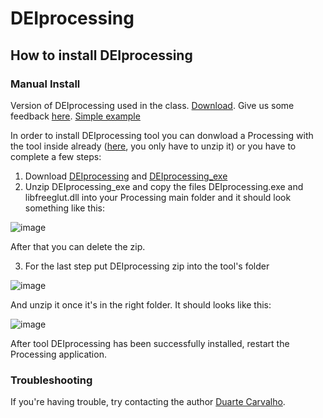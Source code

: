 # DEIprocessing
## How to install DEIprocessing

### Manual Install

Version of DEIprocessing used in the class. [Download](https://github.com/DuarteCarvalhoo/DEIprocessing/releases/download/DEIprocessingClassroom/processing-4.0b1.zip).
Give us some feedback [here](https://forms.gle/Qq7pGnjcNYU9mrMz7).
[Simple example](https://github.com/DuarteCarvalhoo/DEIprocessing/files/7367053/Teste2VarsColors.txt)


In order to install DEIprocessing tool you can donwload a Processing with the tool inside already ([here](https://github.com/DuarteCarvalhoo/DEIprocessing/releases/download/Processing4.0_v1/processing-4.0b1.zip), you only have to unzip it) or you have to complete a few steps:

 1. Download [DEIprocessing](https://github.com/DuarteCarvalhoo/DEIprocessing/files/7279327/DEIprocessing.zip) and [DEIprocessing_exe](https://github.com/DuarteCarvalhoo/DEIprocessing/files/7279733/DEIprocessing_exe.zip)
 2. Unzip DEIprocessing_exe and copy the files DEIprocessing.exe and libfreeglut.dll into your Processing main folder and it should look something like this:
 
![image](https://user-images.githubusercontent.com/43268098/136108691-a9ddc005-4fdc-4f1d-8c74-7cb132a6862e.png)

 After that you can delete the zip.

 3. For the last step put DEIprocessing zip into the tool's folder

![image](https://user-images.githubusercontent.com/43268098/136109079-6a9e6a9c-9fd8-4c7f-aafa-46d4d539c393.png)

And unzip it once it's in the right folder. It should looks like this:

![image](https://user-images.githubusercontent.com/43268098/136109306-7df49fc8-21e3-40f4-9c4d-359a6d4b6969.png)

After tool DEIprocessing has been successfully installed, restart the Processing application.

### Troubleshooting

If you're having trouble, try contacting the author [Duarte Carvalho](https://github.com/DuarteCarvalhoo).
